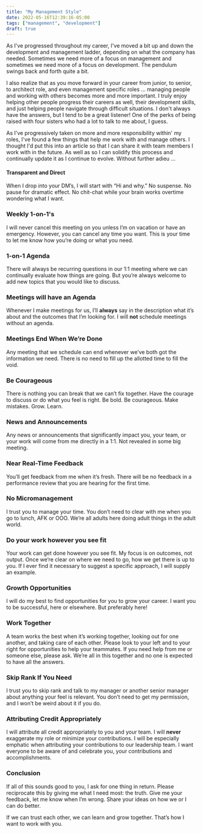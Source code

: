 ```yaml
---
title: "My Management Style"
date: 2022-05-16T12:39:16-05:00
tags: ["management", "development"]
draft: true
---
```


As I've progressed throughout my career, I've moved a bit up and down the development and management ladder, depending on what the company has needed. Sometimes we need more of a focus on management and sometimes we need more of a focus on development. The pendulum swings back and forth quite a bit.

I also realize that as you move forward in your career from junior, to senior, to architect role, and even management specific roles ... managing people and working with others becomes more and more important. I truly enjoy helping other people progress their careers as well, their development skills, and just helping people navigate through difficult situations. I don't always have the answers, but I tend to be a great listener! One of the perks of being raised with four sisters who had a lot to talk to me about, I guess.

<!--more-->

As I've progressively taken on more and more responsibility within' my roles, I've found a few things that help me work with and manage others. I thought I'd put this into an article so that I can share it with team members I work with in the future. As well as so I can solidify this process and continually update it as I continue to evolve. Without further adieu ...

#### Transparent and Direct

When I drop into your DM’s, I will start with “Hi and why.” No suspense. No pause for dramatic effect. No chit-chat while your brain works overtime wondering what I want.

### Weekly 1-on-1's

I will never cancel this meeting on you unless I’m on vacation or have an emergency. However, you can cancel any time you want. This is your time to let me know how you’re doing or what you need.

### 1-on-1 Agenda

There will always be recurring questions in our 1:1 meeting where we can continually evaluate how things are going. But you’re always welcome to add new topics that you would like to discuss.

### Meetings will have an Agenda

Whenever I make meetings for us, I’ll **always** say in the description what it’s about and the outcomes that I’m looking for. I will **not** schedule meetings without an agenda.

### Meetings End When We’re Done

Any meeting that we schedule can end whenever we’ve both got the information we need. There is no need to fill up the allotted time to fill the void.

### Be Courageous

There is nothing you can break that we can’t fix together. Have the courage to discuss or do what you feel is right. Be bold. Be courageous. Make mistakes. Grow. Learn.

### News and Announcements

Any news or announcements that significantly impact you, your team, or your work will come from me directly in a 1:1. Not revealed in some big meeting.

### Near Real-Time Feedback

You’ll get feedback from me when it’s fresh. There will be no feedback in a performance review that you are hearing for the first time.

### No Micromanagement

I trust you to manage your time. You don’t need to clear with me when you go to lunch, AFK or OOO. We’re all adults here doing adult things in the adult world.

### Do your work however you see fit

Your work can get done however you see fit. My focus is on outcomes, not output. Once we’re clear on where we need to go, how we get there is up to you. If I ever find it necessary to suggest a specific approach, I will supply an example.

### Growth Opportunities

I will do my best to find opportunities for you to grow your career. I want you to be successful, here or elsewhere. But preferably here!

### Work Together

A team works the best when it’s working together, looking out for one another, and taking care of each other. Please look to your left and to your right for opportunities to help your teammates. If you need help from me or someone else, please ask. We’re all in this together and no one is expected to have all the answers.

### Skip Rank If You Need

I trust you to skip rank and talk to my manager or another senior manager about anything your feel is relevant. You don’t need to get my permission, and I won’t be weird about it if you do.

### Attributing Credit Appropriately

I will attribute all credit appropriately to you and your team. I will **never** exaggerate my role or minimize your contributions. I will be especially emphatic when attributing your contributions to our leadership team. I want everyone to be aware of and celebrate you, your contributions and accomplishments.

### Conclusion

If all of this sounds good to you, I ask for one thing in return. Please reciprocate this by giving me what I need most: the truth. Give me your feedback, let me know when I’m wrong. Share your ideas on how we or I can do better.

If we can trust each other, we can learn and grow together. That’s how I want to work with you.

